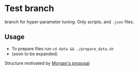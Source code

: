 # Test branch #
branch for hyper-parameter tuning.
Only scripts, and `.json` files.

## Usage
 - To prepare files run `cd data && ./prepare_data.sh`
 - (soon to be expanded)

Structure motivated by [Morgan's proposal](https://blog.metaflow.fr/tensorflow-a-proposal-of-good-practices-for-files-folders-and-models-architecture-f23171501ae3)
